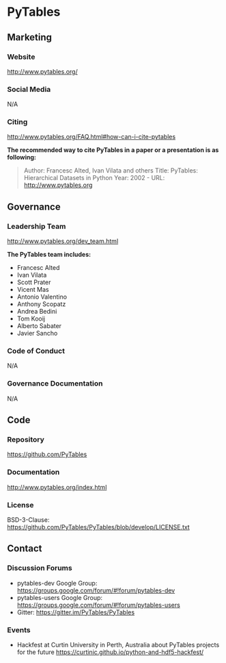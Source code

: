 # PyTables

## Marketing

### Website
<http://www.pytables.org/>

### Social Media
N/A

### Citing
http://www.pytables.org/FAQ.html#how-can-i-cite-pytables

**The recommended way to cite PyTables in a paper or a presentation is as following:**

> Author: Francesc Alted, Ivan Vilata and others
> Title: PyTables: Hierarchical Datasets in Python
> Year: 2002 -
> URL: http://www.pytables.org

## Governance

### Leadership Team
http://www.pytables.org/dev_team.html

**The PyTables team includes:**

- Francesc Alted
- Ivan Vilata
- Scott Prater
- Vicent Mas
- Antonio Valentino
- Anthony Scopatz
- Andrea Bedini
- Tom Kooij
- Alberto Sabater
- Javier Sancho

### Code of Conduct
N/A

### Governance Documentation
N/A

## Code

### Repository
https://github.com/PyTables

### Documentation
http://www.pytables.org/index.html

### License
BSD-3-Clause: https://github.com/PyTables/PyTables/blob/develop/LICENSE.txt

## Contact

### Discussion Forums
- pytables-dev Google Group: https://groups.google.com/forum/#!forum/pytables-dev
- pytables-users Google Group: https://groups.google.com/forum/#!forum/pytables-users
- Gitter: https://gitter.im/PyTables/PyTables

### Events

- Hackfest at Curtin University in Perth, Australia about PyTables projects for the future
  https://curtinic.github.io/python-and-hdf5-hackfest/
